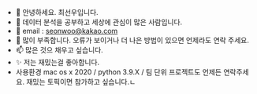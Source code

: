 - 👋 안녕하세요. 최선우입니다.
- 👀 데이터 분석을 공부하고 세상에 관심이 많은 사람입니다.
- 🌱 email : seonwoo@kakao.com 
- 💞️ 많이 부족합니다. 오류가 보이거나 더 나은 방법이 있으면 언제라도 연락 주세요.
- 📫 많은 것으 채우고 싶습니다.
- ✨ 저는 재밌는걸 좋아합니다. 
- 사용환경 mac os x 2020 / python 3.9.X / 팀 단위 프로젝트도 언제든 연락주세요. 재밌는 토픽이면 참가하고 싶습니다.ㄴ
<!---
SNOOthiking/SNOOthiking is a ✨ special ✨ repository because its `README.md` (this file) appears on your GitHub profile.
You can click the Preview link to take a look at your changes.
--->
